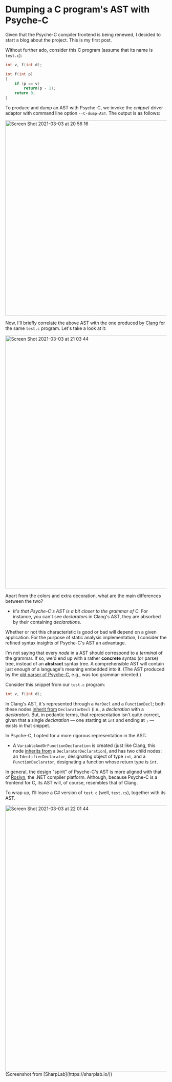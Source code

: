 # Dumping a C program's AST with Psyche-C

Given that the Psyche-C compiler frontend is being renewed, I decided to start a blog about the project. This is my first post.

Without further ado, consider this C program (assume that its name is `test.c`):

```c
int v, f(int d);

int f(int p)
{
    if (p == v)
        return(p - 1);
    return 0;
}
```

To produce and dump an AST with Psyche-C, we invoke the *cnippet* driver adaptor with command line option `--C-dump-AST`. The output is as follows:

<img width="609" alt="Screen Shot 2021-03-03 at 20 56 16" src="https://user-images.githubusercontent.com/2905588/109888794-e8d75f00-7c62-11eb-98bc-c62247df0c3e.png">

Now, I'll briefly correlate the above AST with the one produced by [Clang](https://clang.llvm.org/) for the same `test.c` program. Let's take a look at it:

<img width="789" alt="Screen Shot 2021-03-03 at 21 03 44" src="https://user-images.githubusercontent.com/2905588/109889407-17096e80-7c64-11eb-9ecd-b0bd56af902e.png">

Apart from the colors and extra decoration, what are the main differences between the two?

- _It's that Psyche-C's AST is a bit closer to the grammar of C._ For instance, you can't see *declarator*s in Clang's AST, they are absorbed by their containing *declaration*s.

Whether or not this characteristic is good or bad will depend on a given application. For the purpose of static analysis implementation, I consider the refined syntax insights of Psyche-C's AST an advantage.

I'm not saying that every *node* in a AST should correspond to a *terminal* of the grammar. If so, we'd end up with a rather **concrete** syntax (or parse) tree, instead of an **abstract** syntax tree. A comprehensible AST will contain just enough of a language's meaning embedded into it. (The AST produced by the [old parser of Psyche-C](https://github.com/ltcmelo/psychec/tree/original), e.g., was too grammar-oriented.)

Consider this snippet from our `test.c` program:

```c
int v, f(int d);
```

In Clang's AST, it's represented through a `VarDecl` and a `FunctionDecl`; both these nodes [inherit from](https://clang.llvm.org/doxygen/classclang_1_1DeclaratorDecl.html) `DeclaratorDecl` (i.e., a *declaration* with a *declarator*). But, in pedantic terms, that representation isn't quite correct, given that a single *declaration* — one starting at `int` and ending at `;` — exists in that snippet.

In Psyche-C, I opted for a more rigorous representation in the AST: 

- A `VariableAndOrFunctionDeclaration` is created (just like Clang, this node [inherits from](https://ltcmelo.github.io/psychec/api-docs/html/classpsy_1_1_c_1_1_variable_and_or_function_declaration_syntax.html) a `DeclaratorDeclaration`), and has two child nodes: an `IdentifierDeclarator`, designating object of type `int`, and a `FunctionDeclarator`, designating a function whose return type is `int`.

In general, the design "spirit" of Psyche-C's AST is more aligned with that of [Roslyn](https://github.com/dotnet/roslyn), the .NET compiler platform. Although, because Psyche-C is a frontend for C, its AST will, of course, resembles that of Clang.

To wrap up, I'll leave a C# version of `test.c` (well, `test.cs`), together with its AST.

<img width="830" alt="Screen Shot 2021-03-03 at 22 01 44" src="https://user-images.githubusercontent.com/2905588/109894341-0bba4100-7c6c-11eb-983a-d716cb6c5960.png">
(Screenshot from [SharpLab](https://sharplab.io/))





